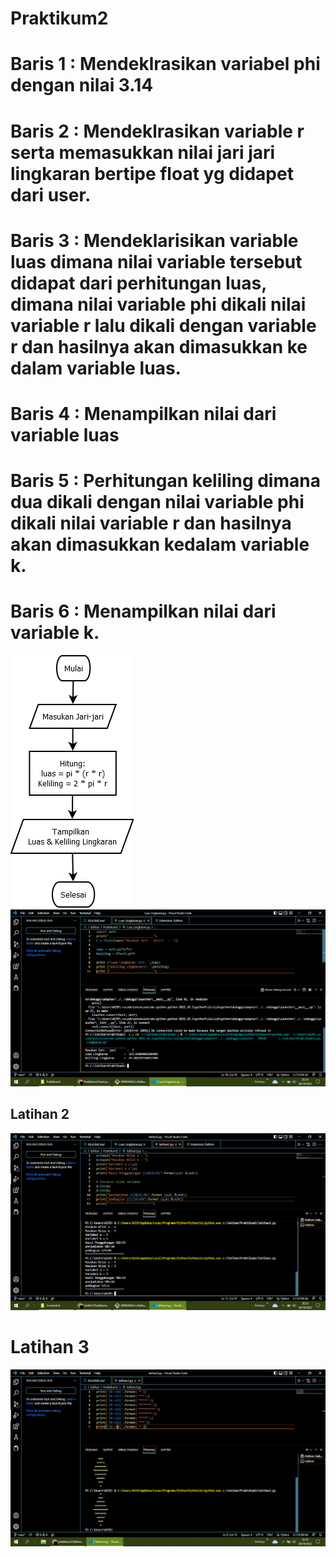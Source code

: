 # Praktikum2
# Baris 1 : Mendeklrasikan variabel phi dengan nilai 3.14
# Baris 2 : Mendeklrasikan variable r serta memasukkan nilai jari jari lingkaran bertipe float yg didapet dari user.
# Baris 3 : Mendeklarisikan variable luas dimana nilai variable tersebut didapat dari perhitungan luas, dimana nilai variable phi dikali nilai variable r lalu dikali dengan variable r dan hasilnya akan dimasukkan ke dalam variable luas.
# Baris 4 : Menampilkan nilai dari variable luas
# Baris 5 : Perhitungan keliling dimana dua dikali dengan nilai variable phi dikali nilai variable r dan hasilnya akan dimasukkan kedalam variable k.
# Baris 6 : Menampilkan nilai dari variable k.
![Gambar1](Screenshot/1.png)
![Gambar2](Screenshot/Screenshot%20(1).png)
## Latihan 2
![Gambar3](Screenshot/Screenshot%20(2).png)
# Latihan 3
![Gambar4](Screenshot/3.png)
